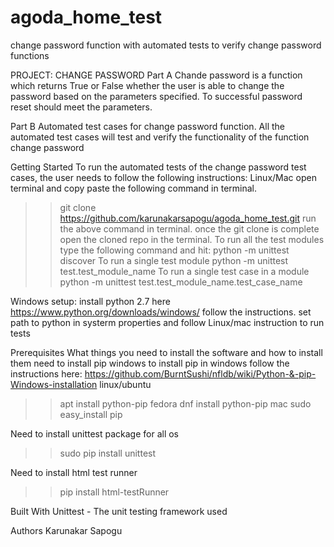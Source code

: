 # agoda_home_test
change password function with automated tests to verify change password functions

PROJECT: CHANGE PASSWORD
Part A
Chande password is a function which returns True or False whether the user is able to change the password based on the parameters specified. To successful password reset should meet the parameters.

Part B
Automated test cases for change password function.
All the automated test cases will test and verify the functionality of the function change password

Getting Started
To run the automated tests of the change password test cases, the user needs to follow the following instructions:
Linux/Mac
open terminal and copy paste the following command in terminal.
>> git clone https://github.com/karunakarsapogu/agoda_home_test.git
run the above command in terminal.
once the git clone is complete open the cloned repo in the terminal.
To run all the test modules
type the following command and hit: 
>> python -m unittest discover
To run a single test module
>> python -m unittest test.test_module_name
To run a single test case in a module
>> python -m unittest test.test_module_name.test_case_name

Windows setup:
install python 2.7 here
https://www.python.org/downloads/windows/
follow the instructions.
set path to python in systerm properties and follow Linux/mac instruction to run tests


Prerequisites
What things you need to install the software and how to install them
need to install pip
windows
to install pip in windows follow the instructions here:
https://github.com/BurntSushi/nfldb/wiki/Python-&-pip-Windows-installation
linux/ubuntu
>> apt install python-pip
fedora
>> dnf install python-pip
mac
>> sudo easy_install pip

Need to install unittest package
for all os
>> sudo pip install unittest

Need to install html test runner
>> pip install html-testRunner


Built With
Unittest - The unit testing framework used


Authors
Karunakar Sapogu 
